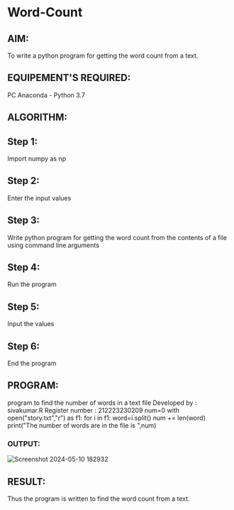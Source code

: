 # Word-Count
## AIM:
To write a python program for getting the word count from a text.
## EQUIPEMENT'S REQUIRED: 
PC
Anaconda - Python 3.7
## ALGORITHM: 
## Step 1:
Import numpy as np
## Step 2:
Enter the input values

## Step 3:
Write python program for getting the word count from the contents of a file using command line arguments

## Step 4:
Run the program

## Step 5:
Input the values

## Step 6:
End the program

## PROGRAM:
 program to find the number of words in a text file
 Developed by : sivakumar.R
 Register number : 212223230209
num=0
with open("story.txt","r") as f1:
    for i in f1:
        word=i.split()
        num += len(word)
print("The number of words are in the file is ",num)

### OUTPUT:
![Screenshot 2024-05-10 182932](https://github.com/SIVAmech123/Word-Count/assets/151629067/8553656f-05d5-45d7-bf46-8796962bd2da)



## RESULT:
Thus the program is written to find the word count from a text.

